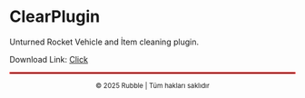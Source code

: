 # ClearPlugin
Unturned Rocket Vehicle and İtem cleaning plugin.

Download Link: 
[Click](https://github.com/rubblephp/Clear-Plugin/releases/tag/SRClear)

<hr style="border: 0.1px solid #ff0000;">

<p align="center">
  <sub>© 2025 Rubble | Tüm hakları saklıdır </a></sub>
</p>
